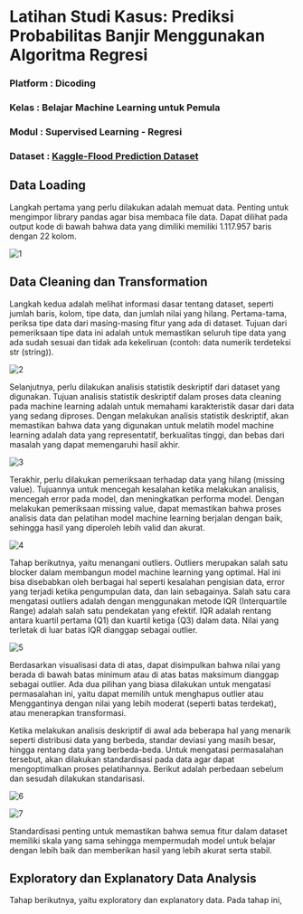 # Latihan Studi Kasus: Prediksi Probabilitas Banjir Menggunakan Algoritma Regresi

### Platform : Dicoding

### Kelas : Belajar Machine Learning untuk Pemula

### Modul : Supervised Learning - Regresi

### Dataset : [Kaggle-Flood Prediction Dataset](https://www.kaggle.com/competitions/playground-series-s4e5/data)

## Data Loading

Langkah pertama yang perlu dilakukan adalah memuat data. Penting untuk mengimpor library pandas agar bisa membaca file data. Dapat dilihat pada output kode di bawah bahwa data yang dimiliki memiliki 1.117.957 baris dengan 22 kolom.

![1](https://github.com/user-attachments/assets/f342795a-5753-4398-9867-c75f1014ce13)

## Data Cleaning dan Transformation

Langkah kedua adalah melihat informasi dasar tentang dataset, seperti jumlah baris, kolom, tipe data, dan jumlah nilai yang hilang. Pertama-tama, periksa tipe data dari masing-masing fitur yang ada di dataset. Tujuan dari pemeriksaan tipe data ini adalah untuk memastikan seluruh tipe data yang ada sudah sesuai dan tidak ada kekeliruan (contoh: data numerik terdeteksi str (string)).

![2](https://github.com/user-attachments/assets/45aed034-869e-4d9e-9248-bc18834995cf)

Selanjutnya, perlu dilakukan analisis statistik deskriptif dari dataset yang digunakan. Tujuan analisis statistik deskriptif dalam proses data cleaning pada machine learning adalah untuk memahami karakteristik dasar dari data yang sedang diproses. Dengan melakukan analisis statistik deskriptif, akan memastikan bahwa data yang digunakan untuk melatih model machine learning adalah data yang representatif, berkualitas tinggi, dan bebas dari masalah yang dapat memengaruhi hasil akhir.

![3](https://github.com/user-attachments/assets/47eab36b-b685-46d0-9cd6-5afa16954439)

Terakhir, perlu dilakukan pemeriksaan terhadap data yang hilang (missing value). Tujuannya untuk mencegah kesalahan ketika melakukan analisis, mencegah error pada model, dan meningkatkan performa model. Dengan melakukan pemeriksaan missing value, dapat memastikan bahwa proses analisis data dan pelatihan model machine learning berjalan dengan baik, sehingga hasil yang diperoleh lebih valid dan akurat.

![4](https://github.com/user-attachments/assets/94b02328-98ab-4802-8a41-de107ff17c60)

Tahap berikutnya, yaitu menangani outliers. Outliers merupakan salah satu blocker dalam membangun model machine learning yang optimal. Hal ini bisa disebabkan oleh berbagai hal seperti kesalahan pengisian data, error yang terjadi ketika pengumpulan data, dan lain sebagainya. Salah satu cara mengatasi outliers adalah dengan menggunakan metode IQR (Interquartile Range) adalah salah satu pendekatan yang efektif. IQR adalah rentang antara kuartil pertama (Q1) dan kuartil ketiga (Q3) dalam data. Nilai yang terletak di luar batas IQR dianggap sebagai outlier.

![5](https://github.com/user-attachments/assets/befe54cc-a13b-44b2-9584-e4bcebe08899)

Berdasarkan visualisasi data di atas, dapat disimpulkan bahwa nilai yang berada di bawah batas minimum atau di atas batas maksimum dianggap sebagai outlier. Ada dua pilihan yang biasa dilakukan untuk mengatasi permasalahan ini, yaitu dapat memilih untuk menghapus outlier atau Menggantinya dengan nilai yang lebih moderat (seperti batas terdekat), atau menerapkan transformasi.

Ketika melakukan analisis deskriptif di awal ada beberapa hal yang menarik seperti distribusi data yang berbeda, standar deviasi yang masih besar, hingga rentang data yang berbeda-beda. Untuk mengatasi permasalahan tersebut, akan dilakukan standardisasi pada data agar dapat mengoptimalkan proses pelatihannya. Berikut adalah perbedaan sebelum dan sesudah dilakukan standarisasi.

![6](https://github.com/user-attachments/assets/a00d40ec-226b-4951-9369-ad87cc4373f0)

![7](https://github.com/user-attachments/assets/db6264f9-d176-4b33-829b-80b09d3c0f1d)

Standardisasi penting untuk memastikan bahwa semua fitur dalam dataset memiliki skala yang sama sehingga mempermudah model untuk belajar dengan lebih baik dan memberikan hasil yang lebih akurat serta stabil.

## Exploratory dan Explanatory Data Analysis

Tahap berikutnya, yaitu exploratory dan explanatory data. Pada tahap ini,



